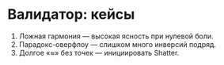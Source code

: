# Валидатор: кейсы

1. Ложная гармония — высокая ясность при нулевой боли.
2. Парадокс-оверфлоу — слишком много инверсий подряд.
3. Долгое «≈» без точек — инициировать Shatter.
